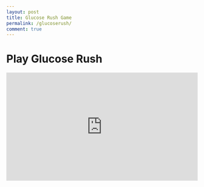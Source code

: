```yaml
---
layout: post
title: Glucose Rush Game
permalink: /glucoserush/
comment: true
---
```



# Play Glucose Rush

<div style="position: relative; padding-bottom: 56.25%; height: 0; overflow: hidden;">
  <iframe 
    src="https://vibha1019.github.io/dexcom_frontend/navigation/glucose_rush.html" 
    style="position: absolute; top: 0; left: 0; width: 100%; height: 100%; border: none;"
    allowfullscreen>
  </iframe>
</div>
